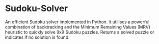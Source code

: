 # Sudoku-Solver
An efficient Sudoku solver implemented in Python. It utilises a powerful combination of backtracking and the Minimum Remaining Values (MRV) heuristic to quickly solve 9x9 Sudoku puzzles. Returns a solved puzzle or indicates if no solution is found.
